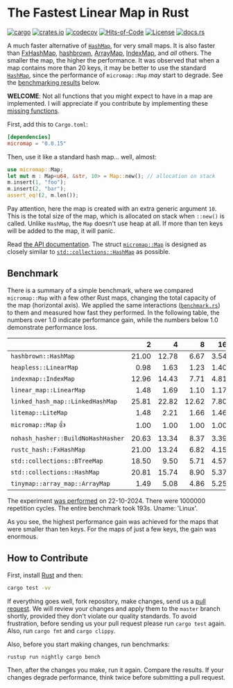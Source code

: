# The Fastest Linear Map in Rust

[![cargo](https://github.com/yegor256/micromap/actions/workflows/cargo.yml/badge.svg)](https://github.com/yegor256/micromap/actions/workflows/cargo.yml)
[![crates.io](https://img.shields.io/crates/v/micromap.svg)](https://crates.io/crates/micromap)
[![codecov](https://codecov.io/gh/yegor256/micromap/branch/master/graph/badge.svg)](https://codecov.io/gh/yegor256/micromap)
[![Hits-of-Code](https://hitsofcode.com/github/yegor256/micromap)](https://hitsofcode.com/view/github/yegor256/micromap)
[![License](https://img.shields.io/badge/license-MIT-green.svg)](https://github.com/yegor256/micromap/blob/master/LICENSE.txt)
[![docs.rs](https://img.shields.io/docsrs/micromap)](https://docs.rs/micromap/latest/micromap/)

A much faster alternative of
[`HashMap`](https://doc.rust-lang.org/std/collections/struct.HashMap.html),
for very small maps.
It is also faster than
[FxHashMap](https://github.com/rust-lang/rustc-hash),
[hashbrown](https://github.com/rust-lang/hashbrown),
[ArrayMap](https://github.com/robjtede/tinymap),
[IndexMap](https://crates.io/crates/indexmap),
and _all_ others.
The smaller the map, the higher the performance.
It was observed that when a map contains more than 20 keys,
it may be better to use the standard
[`HashMap`](https://doc.rust-lang.org/std/collections/struct.HashMap.html),
since the performance of `micromap::Map` _may_ start to degrade.
See the [benchmarking results](#benchmark) below.

**WELCOME**:
Not all functions that you might expect to have in a map are implemented.
I will appreciate if you contribute by implementing these
[missing functions](https://github.com/yegor256/micromap/issues).

First, add this to `Cargo.toml`:

```toml
[dependencies]
micromap = "0.0.15"
```

Then, use it like a standard hash map... well, almost:

```rust
use micromap::Map;
let mut m : Map<u64, &str, 10> = Map::new(); // allocation on stack
m.insert(1, "foo");
m.insert(2, "bar");
assert_eq!(2, m.len());
```

Pay attention, here the map is created with an extra generic argument `10`.
This is the total size of the map, which is allocated on stack when `::new()`
is called. Unlike `HashMap`, the `Map` doesn't use heap at all. If more than
ten keys will be added to the map, it will panic.

Read [the API documentation](https://docs.rs/micromap/latest/micromap/).
The struct
[`micromap::Map`](https://docs.rs/micromap/latest/micromap/struct.Map.html)
is designed as closely similar to
[`std::collections::HashMap`][std] as possible.

## Benchmark

There is a summary of a simple benchmark, where we compared `micromap::Map` with
a few other Rust maps, changing the total capacity of the map (horizontal axis).
We applied the same interactions
([`benchmark.rs`][rs])
to them and measured how fast they performed. In the following table,
the numbers over 1.0 indicate performance gain,
while the numbers below 1.0 demonstrate performance loss.

<!-- benchmark -->
| | 2 | 4 | 8 | 16 | 32 | 64 | 128 |
| --- | --: | --: | --: | --: | --: | --: | --: |
| `hashbrown::HashMap` | 21.00 | 12.78 | 6.67 | 3.54 | 1.28 | 0.56 | 0.29 |
| `heapless::LinearMap` | 0.98 | 1.63 | 1.23 | 1.40 | 1.05 | 1.21 | 1.23 |
| `indexmap::IndexMap` | 12.96 | 14.43 | 7.71 | 4.81 | 1.71 | 0.87 | 0.47 |
| `linear_map::LinearMap` | 1.48 | 1.69 | 1.10 | 1.17 | 0.81 | 0.86 | 0.88 |
| `linked_hash_map::LinkedHashMap` | 25.81 | 22.82 | 12.62 | 7.80 | 2.77 | 1.39 | 0.79 |
| `litemap::LiteMap` | 1.48 | 2.21 | 1.66 | 1.46 | 0.98 | 0.80 | 0.56 |
| `micromap::Map` 👍 | 1.00 | 1.00 | 1.00 | 1.00 | 1.00 | 1.00 | 1.00 |
| `nohash_hasher::BuildNoHashHasher` | 20.63 | 13.34 | 8.37 | 3.39 | 1.28 | 0.60 | 0.33 |
| `rustc_hash::FxHashMap` | 21.00 | 13.24 | 6.82 | 4.15 | 1.04 | 0.52 | 0.29 |
| `std::collections::BTreeMap` | 18.50 | 9.50 | 5.71 | 4.57 | 2.23 | 1.13 | 0.71 |
| `std::collections::HashMap` | 20.81 | 15.74 | 8.90 | 5.37 | 1.98 | 1.06 | 0.54 |
| `tinymap::array_map::ArrayMap` | 1.49 | 5.08 | 4.86 | 5.25 | 4.24 | 4.40 | 4.83 |

The experiment [was performed][action] on 22-10-2024.
There were 1000000 repetition cycles.
The entire benchmark took 193s.
Uname: 'Linux'.

<!-- benchmark -->

As you see, the highest performance gain was achieved for the maps that
were smaller than ten keys.
For the maps of just a few keys, the gain was enormous.

## How to Contribute

First, install [Rust](https://www.rust-lang.org/tools/install) and then:

```bash
cargo test -vv
```

If everything goes well, fork repository, make changes, send us a
[pull request](https://www.yegor256.com/2014/04/15/github-guidelines.html).
We will review your changes and apply them to the `master` branch shortly,
provided they don't violate our quality standards. To avoid frustration,
before sending us your pull request please run `cargo test` again. Also,
run `cargo fmt` and `cargo clippy`.

Also, before you start making changes, run benchmarks:

```bash
rustup run nightly cargo bench
```

Then, after the changes you make, run it again. Compare the results.
If your changes
degrade performance, think twice before submitting a pull request.

[std]: https://doc.rust-lang.org/std/collections/struct.HashMap.html
[rs]: https://github.com/yegor256/micromap/blob/master/tests/benchmark.rs
[action]: https://github.com/yegor256/micromap/actions/workflows/benchmark.yml
